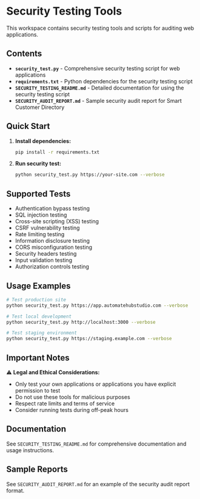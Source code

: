 # Security Testing Tools

This workspace contains security testing tools and scripts for auditing web applications.

## Contents

- **`security_test.py`** - Comprehensive security testing script for web applications
- **`requirements.txt`** - Python dependencies for the security testing script
- **`SECURITY_TESTING_README.md`** - Detailed documentation for using the security testing script
- **`SECURITY_AUDIT_REPORT.md`** - Sample security audit report for Smart Customer Directory

## Quick Start

1. **Install dependencies:**

   ```bash
   pip install -r requirements.txt
   ```

2. **Run security test:**
   ```bash
   python security_test.py https://your-site.com --verbose
   ```

## Supported Tests

- Authentication bypass testing
- SQL injection testing
- Cross-site scripting (XSS) testing
- CSRF vulnerability testing
- Rate limiting testing
- Information disclosure testing
- CORS misconfiguration testing
- Security headers testing
- Input validation testing
- Authorization controls testing

## Usage Examples

```bash
# Test production site
python security_test.py https://app.automatehubstudio.com --verbose

# Test local development
python security_test.py http://localhost:3000 --verbose

# Test staging environment
python security_test.py https://staging.example.com --verbose
```

## Important Notes

⚠️ **Legal and Ethical Considerations:**

- Only test your own applications or applications you have explicit permission to test
- Do not use these tools for malicious purposes
- Respect rate limits and terms of service
- Consider running tests during off-peak hours

## Documentation

See `SECURITY_TESTING_README.md` for comprehensive documentation and usage instructions.

## Sample Reports

See `SECURITY_AUDIT_REPORT.md` for an example of the security audit report format.
